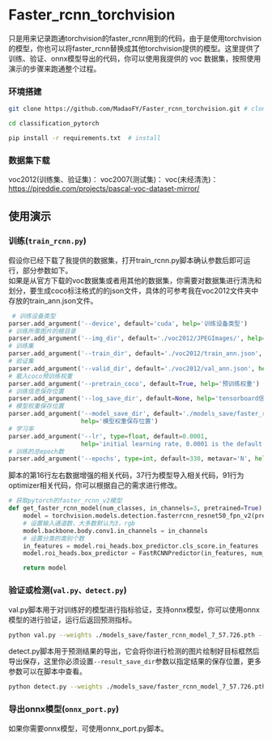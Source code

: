 # Faster_rcnn_torchvision
只是用来记录跑通torchvision的faster_rcnn用到的代码，由于是使用torchvision的模型，你也可以将faster_rcnn替换成其他torchvision提供的模型。这里提供了训练、验证、onnx模型导出的代码，你可以使用我提供的 voc 数据集，按照使用演示的步骤来跑通整个过程。

### 环境搭建
 ```bash
git clone https://github.com/MadaoFY/Faster_rcnn_torchvision.git # clone

cd classification_pytorch

pip install -r requirements.txt  # install
```
### 数据集下载
voc2012(训练集、验证集)：
voc2007(测试集)：
voc(未经清洗)：https://pjreddie.com/projects/pascal-voc-dataset-mirror/

## 使用演示
### 训练(```train_rcnn.py```)
假设你已经下载了我提供的数据集，打开train_rcnn.py脚本确认参数后即可运行，部分参数如下。  
如果是从官方下载的voc数据集或者用其他的数据集，你需要对数据集进行清洗和划分，要生成coco标注格式的的json文件，具体的可参考我在voc2012文件夹中存放的train_ann.json文件。
```python
 # 训练设备类型
parser.add_argument('--device', default='cuda', help='训练设备类型')
# 训练所需图片的根目录
parser.add_argument('--img_dir', default='./voc2012/JPEGImages/', help='训练所用图片根目录')
# 训练集
parser.add_argument('--train_dir', default='./voc2012/train_ann.json', help='训练集文档')
# 验证集
parser.add_argument('--valid_dir', default='./voc2012/val_ann.json', help='测试集文档')
# 载入coco预训练权重
parser.add_argument('--pretrain_coco', default=True, help='预训练权重')
# 训练信息保存位置
parser.add_argument('--log_save_dir', default=None, help='tensorboard信息保存地址')
# 模型权重保存位置
parser.add_argument('--model_save_dir', default='./models_save/faster_rcnn_model',
                    help='模型权重保存位置')
# 学习率
parser.add_argument('--lr', type=float, default=0.0001,
                    help='initial learning rate, 0.0001 is the default value for training')
# 训练的总epoch数
parser.add_argument('--epochs', type=int, default=330, metavar='N', help='number of total epochs to run')
```
脚本的第16行左右数据增强的相关代码，37行为模型导入相关代码，91行为optimizer相关代码，你可以根据自己的需求进行修改。

```python
# 获取pytorch的faster_rcnn_v2模型
def get_faster_rcnn_model(num_classes, in_channels=3, pretrained=True):
    model = torchvision.models.detection.fasterrcnn_resnet50_fpn_v2(pretrained=pretrained)
    # 设置输入通道数，大多数默认为3，rgb
    model.backbone.body.conv1.in_channels = in_channels
    # 设置分类的类别个数
    in_features = model.roi_heads.box_predictor.cls_score.in_features
    model.roi_heads.box_predictor = FastRCNNPredictor(in_features, num_classes)

    return model
```

### 验证或检测(```val.py、detect.py```)
val.py脚本用于对训练好的模型进行指标验证，支持onnx模型，你可以使用onnx模型的进行验证，运行后返回预测指标。  
```bash
python val.py --weights ./models_save/faster_rcnn_model_7_57.726.pth --img_dir ./voc2007/JPEGImages/ --val_dir ./voc2007/test_ann.json --batch_size 1 -num_classes 21
```

detect.py脚本用于预测结果的导出，它会将你进行检测的图片绘制好目标框然后导出保存，这里你必须设置```--result_save_dir```参数以指定结果的保存位置，更多参数可以在脚本中查看。
```bash
python detect.py --weights ./models_save/faster_rcnn_model_7_57.726.pth --img_dir ./voc2007/JPEGImages/ --val_dir ./voc2007/test_ann.json --batch_size 1 -num_classes 21 --result_save_dir ./run/
```

### 导出onnx模型(```onnx_port.py```)
如果你需要onnx模型，可使用onnx_port.py脚本。
